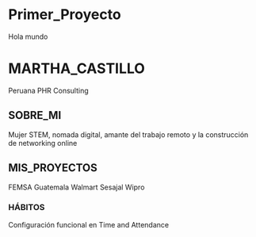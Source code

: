 # Primer_Proyecto
 Hola mundo
# MARTHA_CASTILLO
Peruana
PHR Consulting

## SOBRE_MI
Mujer STEM, nomada digital, amante del trabajo remoto y la construcción de networking online

## MIS_PROYECTOS
FEMSA Guatemala
Walmart
Sesajal
Wipro

### HÁBITOS
Configuración funcional en Time and Attendance
